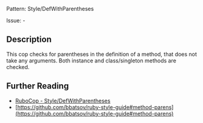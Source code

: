 Pattern: Style/DefWithParentheses

Issue: -

## Description

This cop checks for parentheses in the definition of a method,
that does not take any arguments. Both instance and
class/singleton methods are checked.

## Further Reading

* [RuboCop - Style/DefWithParentheses](https://rubocop.readthedocs.io/en/latest/cops_style/#styledefwithparentheses)
* [https://github.com/bbatsov/ruby-style-guide#method-parens](https://github.com/bbatsov/ruby-style-guide#method-parens)
